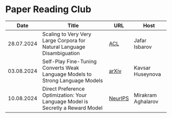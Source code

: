 # Paper Reading Club

| Date       | Title | URL  | Host |
|------------|-------|------|------|
|28.07.2024| Scaling to Very Very Large Corpora for Natural Language Disambiguation |[ACL](https://aclanthology.org/P01-1005/)| Jafar Isbarov |
|03.08.2024| Self-Play Fine-Tuning Converts Weak Language Models to Strong Language Models |[arXiv](https://arxiv.org/abs/2401.01335)| Kavsar Huseynova |
|10.08.2024| Direct Preference Optimization: Your Language Model is Secretly a Reward Model |[NeurIPS](https://neurips.cc/virtual/2023/oral/73865)| Mirakram Aghalarov |
